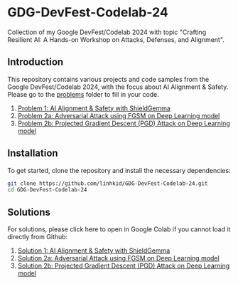 # GDG-DevFest-Codelab-24

Collection of my Google DevFest/Codelab 2024 with topic "Crafting Resilient AI: A Hands-on Workshop on Attacks, Defenses, and Alignment".

## Introduction

This repository contains various projects and code samples from the Google DevFest/Codelab 2024, with the focus about AI Alignment & Safety.
Please go to the [problems](problems) folder to fill in your code.

1. [Problem 1: AI Alignment & Safety with ShieldGemma](problems/01-Gemma-ShieldGemma-AI-Alignment-Safety_fill.ipynb)
2. [Problem 2a: Adversarial Attack using FGSM on Deep Learning model](problems/02-a-FGSM-Adversarial-Attack_latest_fill.ipynb)
3. [Problem 2b: Projected Gradient Descent (PGD) Attack on Deep Learning model](problems/02-b-PGD-Adversarial-Attack-EfficientNet-AdvProp_fill.ipynb)

## Installation

To get started, clone the repository and install the necessary dependencies:

```bash
git clone https://github.com/linhkid/GDG-DevFest-Codelab-24.git
cd GDG-DevFest-Codelab-24
```

## Solutions

For solutions, please click here to open in Google Colab if you cannot load it directly from Github:

1. [Solution 1: AI Alignment & Safety with ShieldGemma](https://colab.research.google.com/github/linhkid/GDG-DevFest-Codelab-24/blob/main/solutions/01-Gemma-ShieldGemma-AI-Alignment-Safety.ipynb)
2. [Solution 2a: Adversarial Attack using FGSM on Deep Learning model](https://colab.research.google.com/github/linhkid/GDG-DevFest-Codelab-24/blob/main/solutions/02-a-FGSM-Adversarial-Attack_latest.ipynb)
3. [Solution 2b: Projected Gradient Descent (PGD) Attack on Deep Learning model](https://colab.research.google.com/github/linhkid/GDG-DevFest-Codelab-24/blob/main/solutions/02-b-PGD-Adversarial-Attack-EfficientNet-AdvProp.ipynb#scrollTo=79173a858b452e31)

